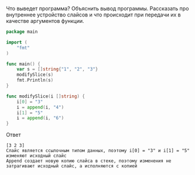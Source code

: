 Что выведет программа? Объяснить вывод программы. Рассказать про внутреннее устройство слайсов и что происходит при передачи их в качестве аргументов функции.

```go
package main

import (
	"fmt"
)

func main() {
	var s = []string{"1", "2", "3"}
	modifySlice(s)
	fmt.Println(s)
}

func modifySlice(i []string) {
	i[0] = "3"
	i = append(i, "4")
	i[1] = "5"
	i = append(i, "6")
}
```
Ответ
```
[3 2 3]
Слайс является ссылочным типом данных, поэтому i[0] = "3" и i[1] = "5" изменяют исходный слайс
Append создает новую копию слайса в стеке, поэтому изменения не затрагивают исходный слайс, а исполняются с копией

```
